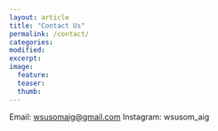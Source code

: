 ```yaml
---
layout: article
title: "Contact Us"
permalink: /contact/
categories: 
modified:
excerpt:
image:
  feature:
  teaser:
  thumb:
---
```


Email: wsusomaig@gmail.com
Instagram: wsusom_aig
